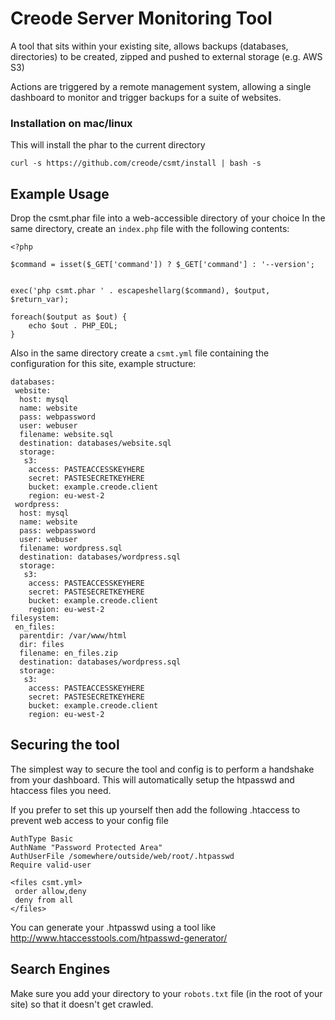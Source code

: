 # Creode Server Monitoring Tool

A tool that sits within your existing site, allows backups (databases, directories) to be created, zipped and pushed to external storage (e.g. AWS S3)

Actions are triggered by a remote management system, allowing a single dashboard to monitor and trigger backups for a suite of websites.

### Installation on mac/linux
This will install the phar to the current directory
```
curl -s https://github.com/creode/csmt/install | bash -s
```

## Example Usage
Drop the csmt.phar file into a web-accessible directory of your choice
In the same directory, create an `index.php` file with the following contents:

```
<?php

$command = isset($_GET['command']) ? $_GET['command'] : '--version';


exec('php csmt.phar ' . escapeshellarg($command), $output, $return_var);

foreach($output as $out) {
    echo $out . PHP_EOL;
}
```

Also in the same directory create a `csmt.yml` file containing the configuration for this site, example structure:

```
databases:
 website:
  host: mysql
  name: website
  pass: webpassword
  user: webuser
  filename: website.sql
  destination: databases/website.sql
  storage: 
   s3:
    access: PASTEACCESSKEYHERE
    secret: PASTESECRETKEYHERE
    bucket: example.creode.client
    region: eu-west-2
 wordpress:
  host: mysql
  name: website
  pass: webpassword
  user: webuser
  filename: wordpress.sql
  destination: databases/wordpress.sql
  storage: 
   s3:
    access: PASTEACCESSKEYHERE
    secret: PASTESECRETKEYHERE
    bucket: example.creode.client
    region: eu-west-2
filesystem:
 en_files:
  parentdir: /var/www/html
  dir: files
  filename: en_files.zip
  destination: databases/wordpress.sql
  storage: 
   s3:
    access: PASTEACCESSKEYHERE
    secret: PASTESECRETKEYHERE
    bucket: example.creode.client
    region: eu-west-2
```


## Securing the tool
The simplest way to secure the tool and config is to perform a handshake from your dashboard. This will automatically setup the htpasswd and htaccess files you need.

If you prefer to set this up yourself then add the following .htaccess to prevent web access to your config file

```
AuthType Basic
AuthName "Password Protected Area"
AuthUserFile /somewhere/outside/web/root/.htpasswd
Require valid-user

<files csmt.yml>
 order allow,deny
 deny from all
</files>
```

You can generate your .htpasswd using a tool like http://www.htaccesstools.com/htpasswd-generator/


## Search Engines
Make sure you add your directory to your `robots.txt` file (in the root of your site) so that it doesn't get crawled.
